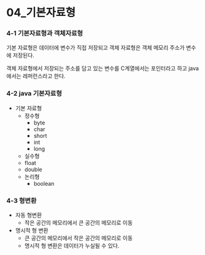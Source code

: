 # 04_기본자료형

### 4-1 기본자료형과 객체자료형

기본 자료형은 데이터에 변수가 직접 저장되고 객체 자료형은 객체 메모리 주소가 변수에 저장된다. 

객체 자료형에서 저장되는 주소를 담고 있는 변수를 C계열에서는 포인터라고 하고 java에서는 레퍼런스라고 한다. 



### 4-2 java 기본자료형

- 기본 자료형
  - 정수형
    - byte
    - char
    - short
    - int
    - long
  -  실수형
    - float
    - double
  - 논리형
    - boolean



### 4-3 형변환

- 자동 형변환 
  - 작은 공간의 메모리에서 큰 공간의 메모리로 이동
- 명시적 형 변환 
  - 큰 공간의 메모리에서 작은 공간의 메모리로 이동
  - 명시적 형 변환은 데이터가 누실될 수 있다. 
